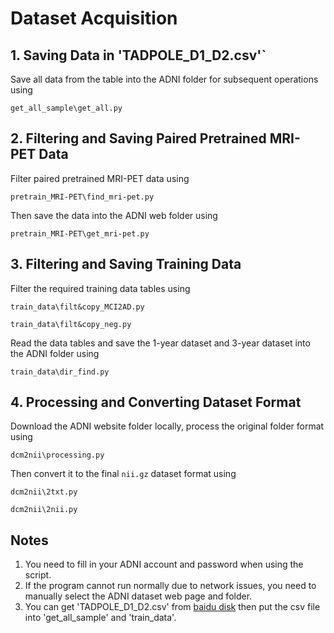 # **Dataset Acquisition**

## **1. Saving Data in 'TADPOLE_D1_D2.csv'`**

Save all data from the table into the ADNI folder for subsequent operations using 
```
get_all_sample\get_all.py
```

## **2. Filtering and Saving Paired Pretrained MRI-PET Data**

Filter paired pretrained MRI-PET data using 
```
pretrain_MRI-PET\find_mri-pet.py
```
Then save the data into the ADNI web folder using 
```
pretrain_MRI-PET\get_mri-pet.py
```
 
## **3. Filtering and Saving Training Data**

Filter the required training data tables using 
```
train_data\filt&copy_MCI2AD.py
```
```
train_data\filt&copy_neg.py
```
Read the data tables and save the 1-year dataset and 3-year dataset into the ADNI folder using 
```
train_data\dir_find.py
```

## **4. Processing and Converting Dataset Format**

Download the ADNI website folder locally, process the original folder format using 
```
dcm2nii\processing.py
```
Then convert it to the final `nii.gz` dataset format using 
```
dcm2nii\2txt.py
```
```
dcm2nii\2nii.py
```

## **Notes**

1. You need to fill in your ADNI account and password when using the script.
2. If the program cannot run normally due to network issues, you need to manually select the ADNI dataset web page and folder.
3. You can get 'TADPOLE_D1_D2.csv' from [baidu disk](https://pan.baidu.com/s/1Ofmfq2PAoks16BYmdB8q_A?pwd=6rq3) then put the csv file into 'get_all_sample' and 'train_data'.
